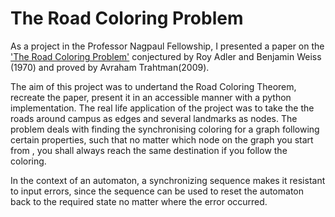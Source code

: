# The Road Coloring Problem

As a project in the Professor Nagpaul Fellowship, I presented a paper on the ['The Road Coloring Problem'](https://en.wikipedia.org/wiki/Road_coloring_theorem) conjectured by  Roy Adler and Benjamin Weiss (1970) and proved by Avraham Trahtman(2009).   

The aim of this project was to undertand the Road Coloring Theorem, recreate the paper, present it in an accessible manner with a python implementation.
The real life application of the project was to take the the roads around campus as edges and several landmarks as nodes. The problem deals with finding the synchronising coloring for a graph following certain properties, such that no matter which node on the graph you start from , you shall always reach the same destination if you follow the coloring.

In the context of an automaton, a synchronizing sequence makes it resistant to input errors, since the sequence can be used to reset
the automaton back to the required state no matter where the error occurred.
